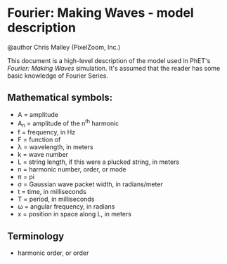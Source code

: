 # Fourier: Making Waves - model description

@author Chris Malley (PixelZoom, Inc.)

This document is a high-level description of the model used in PhET's _Fourier: Making Waves_ simulation.
It's assumed that the reader has some basic knowledge of Fourier Series.

## Mathematical symbols:

* A = amplitude
* A<sub>n</sub> = amplitude of the n<sup>th</sup> harmonic
* f = frequency, in Hz
* F = function of
* λ = wavelength, in meters
* k = wave number
* L = string length, if this were a plucked string, in meters
* n = harmonic number, order, or mode
* π = pi
* σ = Gaussian wave packet width, in radians/meter
* t = time, in milliseconds
* T = period, in milliseconds
* ω = angular frequency, in radians
* x = position in space along L, in meters

## Terminology

* harmonic order, or order